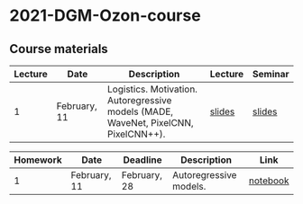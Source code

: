 # 2021-DGM-Ozon-course


## Course materials

| Lecture | Date | Description | Lecture | Seminar | 
|---------|------|-------------|--------|--------|
| 1 | February, 11 | Logistics. Motivation. Autoregressive models (MADE, WaveNet, PixelCNN, PixelCNN++). | [slides](lectures/lecture1/Isachenko2021DeepGenerativeModels1.pdf) | [slides](seminars/seminar1/seminar1.ipynb) | 

| Homework | Date | Deadline | Description | Link |
|---------|------|-------------|--------|-------|
| 1 | February, 11 | February, 28 | Autoregressive models. | [notebook](homeworks/homework1/hw1.ipynb) |

